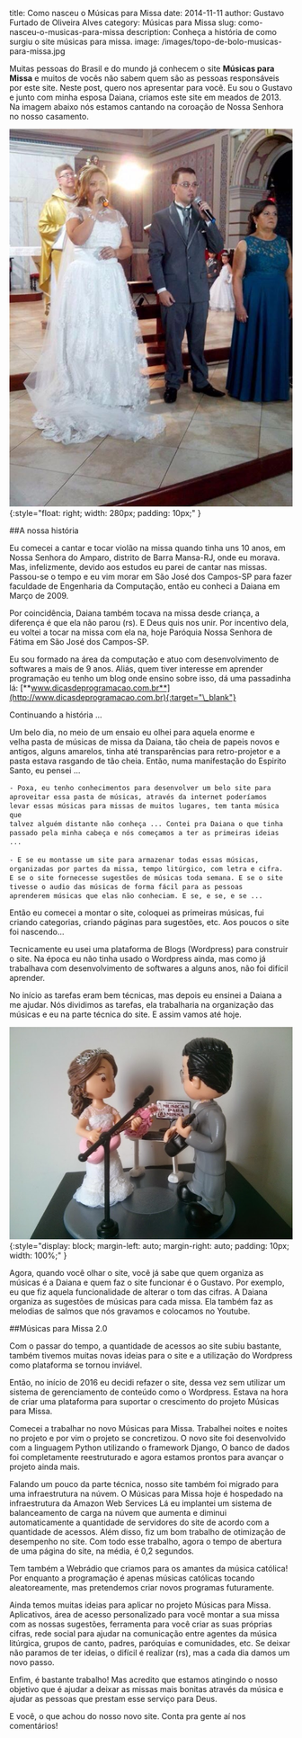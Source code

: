 title: Como nasceu o Músicas para Missa
date: 2014-11-11
author: Gustavo Furtado de Oliveira Alves
category: Músicas para Missa
slug: como-nasceu-o-musicas-para-missa
description: Conheça a história de como surgiu o site músicas para missa.
image: /images/topo-de-bolo-musicas-para-missa.jpg

Muitas pessoas do Brasil e do mundo já conhecem o site **Músicas para
Missa** e muitos de vocês não sabem quem são as pessoas responsáveis por
este site. Neste post, quero nos apresentar para você. Eu
sou o Gustavo e junto com minha esposa Daiana, criamos este site em meados de 2013.
Na imagem abaixo nós estamos cantando na coroação de Nossa Senhora no
nosso casamento.

![cantando na coroação de Nossa Senhora do nosso casamento](/images/cantando-na-coroação-de-Nossa-Senhora-do-nosso-casamento.jpg){:style="float: right; width: 280px; padding: 10px;" }

##A nossa história

Eu comecei a cantar e tocar violão na missa quando tinha uns 10 anos, em
Nossa Senhora do Amparo, distrito de Barra Mansa-RJ, onde eu morava.
Mas, infelizmente, devido aos estudos eu parei de cantar nas missas.
Passou-se o tempo e eu vim morar em São José dos Campos-SP para fazer
faculdade de Engenharia da Computação, então eu conheci a Daiana em
Março de 2009.

Por coincidência, Daiana também tocava na missa desde criança, a
diferença é que ela não parou (rs). E Deus quis nos unir. Por incentivo
dela, eu voltei a tocar na missa com ela na, hoje Paróquia Nossa Senhora
de Fátima em São José dos Campos-SP.

Eu sou formado na área da computação e atuo com desenvolvimento de
softwares a mais de 9 anos. Aliás, quem tiver interesse em aprender
programação eu tenho um blog onde ensino sobre isso, dá uma passadinha lá:
[**www.dicasdeprogramacao.com.br**](http://www.dicasdeprogramacao.com.br){:target="\_blank"}

Continuando a história ...

Um belo dia, no meio de um ensaio eu olhei para aquela enorme e
velha pasta de músicas de missa da Daiana, tão cheia de papeis novos e
antigos, alguns amarelos, tinha até transparências para retro-projetor e
a pasta estava rasgando de tão cheia. Então, numa manifestação do
Espirito Santo, eu pensei ...

    - Poxa, eu tenho conhecimentos para desenvolver um belo site para
    aproveitar essa pasta de músicas, através da internet poderíamos
    levar essas músicas para missas de muitos lugares, tem tanta música que
    talvez alguém distante não conheça ... Contei pra Daiana o que tinha
    passado pela minha cabeça e nós começamos a ter as primeiras ideias
    ...

    - E se eu montasse um site para armazenar todas essas músicas,
    organizadas por partes da missa, tempo litúrgico, com letra e cifra.
    E se o site fornecesse sugestões de músicas toda semana. E se o site
    tivesse o audio das músicas de forma fácil para as pessoas
    aprenderem músicas que elas não conheciam. E se, e se, e se ...

Então eu comecei a montar o site, coloquei as primeiras músicas, fui
criando categorias, criando páginas para sugestões, etc. Aos poucos o
site foi nascendo...

Tecnicamente eu usei uma plataforma de Blogs (Wordpress) para construir o site.
Na época eu não tinha usado o Wordpress ainda, mas como já trabalhava com desenvolvimento
de softwares a alguns anos, não foi difícil aprender.

No início as tarefas eram bem técnicas, mas depois eu ensinei a Daiana a
me ajudar. Nós dividimos as tarefas, ela trabalharia na organização das
músicas e eu na parte técnica do site. E assim vamos até hoje.

![Topo de bolo do nosso casamento](/images/topo-de-bolo-musicas-para-missa.jpg){:style="display: block; margin-left: auto; margin-right: auto; padding: 10px; width: 100%;" }

Agora, quando você olhar o site, você já sabe que quem organiza as
músicas é a Daiana e quem faz o site funcionar é o Gustavo. Por exemplo,
eu que fiz aquela funcionalidade de alterar o tom das cifras. A
Daiana organiza as sugestões de músicas para cada missa. Ela também faz
as melodias de salmos que nós gravamos e colocamos no Youtube.

##Músicas para Missa 2.0

Com o passar do tempo, a quantidade de acessos ao site subiu bastante,
também tivemos muitas novas ideias para o site
e a utilização do Wordpress como plataforma se tornou inviável.

Então, no início de 2016 eu decidi refazer o site,
dessa vez sem utilizar um sistema de gerenciamento de conteúdo como o Wordpress.
Estava na hora de criar uma plataforma para suportar o crescimento do projeto Músicas para Missa.

Comecei a trabalhar no novo Músicas para Missa.
Trabalhei noites e noites no projeto e por vim o projeto se concretizou.
O novo site foi desenvolvido com a linguagem Python utilizando o framework Django,
O banco de dados foi completamente reestruturado e agora estamos prontos para avançar o projeto ainda mais.

Falando um pouco da parte técnica, nosso site também foi migrado para uma infraestrutura na núvem.
O Músicas para Missa hoje é hospedado na infraestrutura da Amazon Web Services
Lá eu implantei um sistema de balanceamento de carga na núvem que aumenta e diminui automaticamente
a quantidade de servidores do site de acordo com a quantidade de acessos.
Além disso, fiz um bom trabalho de otimização de desempenho no site.
Com todo esse trabalho, agora o tempo de abertura de uma página do site, na média, é 0,2 segundos.

Tem também a Webrádio que criamos para os amantes da música católica!
Por enquanto a programação é apenas músicas católicas tocando aleatoreamente,
mas pretendemos criar novos programas futuramente.

Ainda temos muitas ideias para aplicar no projeto Músicas para Missa.
Aplicativos, área de acesso personalizado para você montar a sua missa com as nossas sugestões,
ferramenta para você criar as suas próprias cifras, rede social para ajudar na comunicação
entre agentes da música litúrgica, grupos de canto, padres, paróquias e comunidades, etc.
Se deixar não paramos de ter ideias, o difícil é realizar (rs), mas a cada dia damos um novo passo.

Enfim, é bastante trabalho! Mas acredito que estamos atingindo o nosso
objetivo que é ajudar a deixar as missas mais bonitas através da música
e ajudar as pessoas que prestam esse serviço para Deus.

E você, o que achou do nosso novo site. Conta pra gente aí nos comentários!
